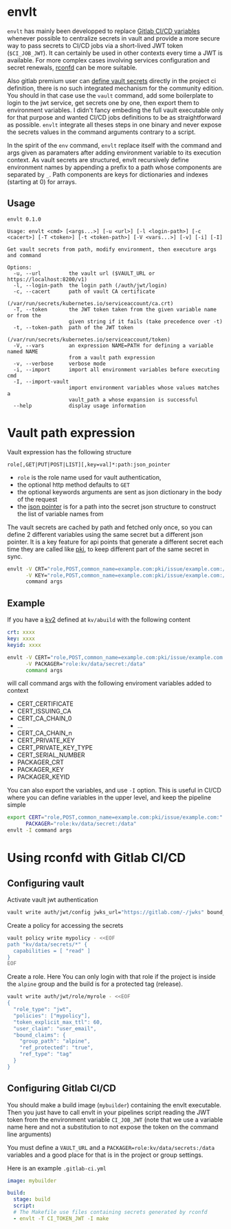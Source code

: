 # envlt

`envlt` has mainly been developped to replace [Gitlab CI/CD variables](https://docs.gitlab.com/ee/ci/variables/)
whenever possible to centralize secrets in vault and provide a more secure way to pass secrets to CI/CD
jobs via a short-lived JWT token (`$CI_JOB_JWT`). It can certainly be used in other contexts every
time a JWT is available. For more complex cases involving services configuration and secret renewals,
[rconfd](https://github.com/eburghar/rconfd.git) can be more suitable.

Also gitlab premium user can [define vault
secrets](https://docs.gitlab.com/ee/ci/secrets/#use-vault-secrets-in-a-ci-job) directly in the project ci definition,
there is no such integrated mechanism for the community edition. You should in that case use the `vault` command, add
some boilerplate to login to the jwt service, get secrets one by one, then export them to environment variables. I
didn't fancy embeding the full vault executable only for that purpose and wanted CI/CD jobs definitions to be as
straightforward as possible. `envlt` integrate all theses steps in one binary and never expose the secrets
values in the command arguments contrary to a script.

In the spirit of the `env` command, `envlt` replace itself with the command and args given as paramaters after adding
environment variable to its execution context. As vault secrets are structured, envlt recursively define environment names
by appending a prefix to a path whose components are separated by `_`. Path components are keys for dictionaries and
indexes (starting at 0) for arrays.

## Usage

```
envlt 0.1.0

Usage: envlt <cmd> [<args...>] [-u <url>] [-l <login-path>] [-c <cacert>] [-T <token>] [-t <token-path>] [-V <vars...>] [-v] [-i] [-I]

Get vault secrets from path, modify environment, then executure args and command

Options:
  -u, --url         the vault url ($VAULT_URL or https://localhost:8200/v1)
  -l, --login-path  the login path (/auth/jwt/login)
  -c, --cacert      path of vault CA certificate
                    (/var/run/secrets/kubernetes.io/serviceaccount/ca.crt)
  -T, --token       the JWT token taken from the given variable name or from the
                    given string if it fails (take precedence over -t)
  -t, --token-path  path of the JWT token
                    (/var/run/secrets/kubernetes.io/serviceaccount/token)
  -V, --vars        an expression NAME=PATH for defining a variable named NAME
                    from a vault path expression
  -v, --verbose     verbose mode
  -i, --import      import all environment variables before executing cmd
  -I, --import-vault
                    import environment variables whose values matches a
                    vault_path a whose expansion is successful
  --help            display usage information
```

# Vault path expression

Vault expression has the following structure

```
role[,GET|PUT|POST|LIST][,key=val]*:path:json_pointer
```

- `role` is the role name used for vault authentication,
- the optional http method defaults to `GET`
- the optional keywords arguments are sent as json dictionary in the body of the request
- the [json pointer](https://datatracker.ietf.org/doc/html/rfc6901) is for a path into the secret json structure to
  construct the list of variable names from

The vault secrets are cached by path and fetched only once, so you can define 2 different variables using the same
secret but a different json pointer. It is a key feature for api points that generate a different secret each time they
are called like [pki](https://www.vaultproject.io/docs/secrets/pki), to keep different part of the same secret in sync.

```sh
envlt -V CRT="role,POST,common_name=example.com:pki/issue/example.com:/certificate" \
      -V KEY="role,POST,common_name=example.com:pki/issue/example.com:/private_key" \
      command args
```

## Example

If you have a [kv2](https://www.vaultproject.io/docs/secrets/kv/kv-v2secret) defined at `kv/abuild` with the
following content

```yaml
crt: xxxx
key: xxxx
keyid: xxxx
```

```sh
envlt -V CERT="role,POST,common_name=example.com:pki/issue/example.com:" \
      -V PACKAGER="role:kv/data/secret:/data"
      command args
```

will call command args with the following enviroment variables added to context
- CERT_CERTIFICATE
- CERT_ISSUING_CA
- CERT_CA_CHAIN_0
- ...
- CERT_CA_CHAIN_n
- CERT_PRIVATE_KEY
- CERT_PRIVATE_KEY_TYPE
- CERT_SERIAL_NUMBER
- PACKAGER_CRT
- PACKAGER_KEY
- PACKAGER_KEYID

You can also export the variables, and use `-I` option. This is useful in CI/CD where you can define variables
in the upper level, and keep the pipeline simple

```sh
export CERT="role,POST,common_name=example.com:pki/issue/example.com:" \
      PACKAGER="role:kv/data/secret:/data"
envlt -I command args
```

# Using rconfd with Gitlab CI/CD

## Configuring vault

Activate vault jwt authentication

```sh
vault write auth/jwt/config jwks_url="https://gitlab.com/-/jwks" bound_issuer="gitlab.com"
```

Create a policy for accessing the secrets

```sh
vault policy write mypolicy - <<EOF
path "kv/data/secrets/*" {
  capabilities = [ "read" ]
}
EOF
```

Create a role. Here You can only login with that role if the project is inside the `alpine` group and the
build is for a protected tag (release).

```sh
vault write auth/jwt/role/myrole - <<EOF
{
  "role_type": "jwt",
  "policies": ["mypolicy"],
  "token_explicit_max_ttl": 60,
  "user_claim": "user_email",
  "bound_claims": {
    "group_path": "alpine",
    "ref_protected": "true",
    "ref_type": "tag"
  }
}
```

## Configuring Gitlab CI/CD

You should make a build image (`mybuilder`) containing the envlt executable. Then you just have to call envlt in your
pipelines script reading the JWT token from the environment variable `CI_JOB_JWT` (note that we use a variable name
here and not a substitution to not expose the token on the command line arguments)

You must define a `VAULT_URL` and a `PACKAGER=role:kv/data/secrets:/data` variables and a good place for that is
in the project or group settings.

Here is an example `.gitlab-ci.yml`

```yaml
image: mybuilder

build:
  stage: build
  script:
  # The Makefile use files containing secrets generated by rconfd
  - envlt -T CI_TOKEN_JWT -I make
```
